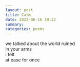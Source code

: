 ```yaml
---
layout: post
title: Calm
date: 2022-06-16 19:22
summary:
categories: poems
---
```


we talked about the world ruined\
in your arms\
i felt\
at ease for once